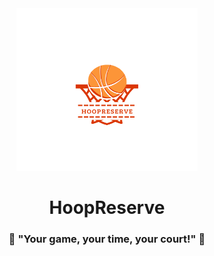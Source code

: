 <div align="center">
  <img src="https://github.com/itsejmendoza/HoopReserve/blob/main/images/HoopReserve.png" alt="ResQnect Logo" width="290" height="260">

  <h1>HoopReserve</h1>

  <h3>🏀 "Your game, your time, your court!" 🏀 <br>

 
